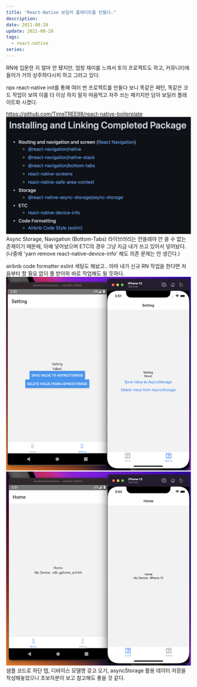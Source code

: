 ```yaml
---
title: "React-Native 보일러 플레이트를 만들다."
description:
date: 2021-08-28
update: 2021-08-28
tags:
  - react-native
series:
---
```


RN에 입문한 지 얼마 안 됐지만, 엄청 재미를 느껴서 토이 프로젝트도 하고, 커뮤니티에 들어가 거의 상주하다시피 하고 그러고 있다.

npx react-native init를 통해 여러 번 프로젝트를 만들다 보니 똑같은 패턴, 똑같은 코드 작업이 보여 이를 더 이상 하지 말자 마음먹고 자주 쓰는 패키지만 담아 보일러 플레이트화 시켰다.

https://github.com/TimeTREE98/react-native-boilerplate
![설치_패키지_리스트](package.png)
Async Storage, Navigation (Bottom-Tabs) 라이브러리는 안쓸래야 안 쓸 수 없는 존재이기 때문에, 아예 넣어놨으며 ETC의 경우 그냥 지금 내가 쓰고 있어서 넣어놨다. (나중에 'yarn remove react-native-device-info' 해도 의존 문제는 안 생긴다.)

airbnb code formatter eslint 세팅도 해놨고.. 아마 내가 신규 RN 작업을 한다면 처음부터 할 필요 없이 풀 받아와 바로 작업해도 될 듯하다.
![IOS](ios.png)
![ANDROID](android.png)
샘플 코드로 하단 탭, 디바이스 모델명 갖고 오기, asyncStorage 활용 데이터 저장을 작성해놓았으니 초보자분이 보고 참고해도 좋을 것 같다.
